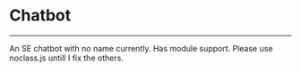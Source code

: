 # Chatbot
----
An SE chatbot with no name currently. Has module support. Please use noclass.js untill I fix the others.

